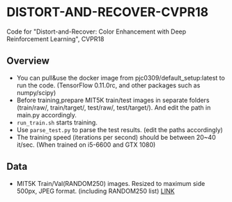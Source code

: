 # DISTORT-AND-RECOVER-CVPR18
Code for "Distort-and-Recover: Color Enhancement with Deep Reinforcement Learning", CVPR18

## Overview

- You can pull&use the docker image from pjc0309/default_setup:latest to run the code. (TensorFlow 0.11.0rc, and other packages such as numpy/scipy)
- Before training,prepare MIT5K train/test images in separate folders (train/raw/, train/target/, test/raw/, test/target/). And edit the path in main.py accordingly.
- ```run_train.sh``` starts training.
- Use ```parse_test.py``` to parse the test results. (edit the paths accordingly)
- The training speed (iterations per second) should be between 20~40 it/sec. (When trained on i5-6600 and GTX 1080)

## Data

- MIT5K Train/Val(RANDOM250) images. Resized to maximum side 500px, JPEG format. (including RANDOM250 list) [LINK](https://www.dropbox.com/sh/web5of2dswd55b3/AABs5xY3V1CXEzfGWzBw9OUQa?dl=0)
